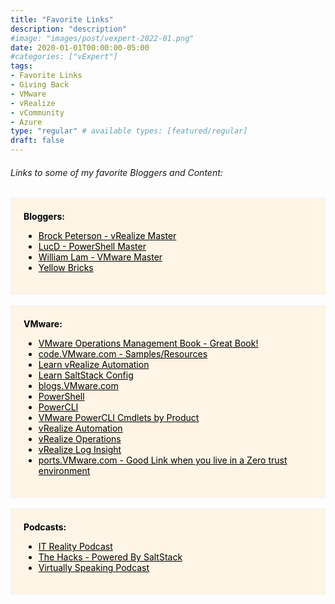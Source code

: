 ```yaml
---
title: "Favorite Links"
description: "description"
#image: "images/post/vexpert-2022-01.png"
date: 2020-01-01T00:00:00-05:00
#categories: ["vExpert"]
tags:
- Favorite Links
- Giving Back
- VMware
- vRealize
- vCommunity
- Azure
type: "regular" # available types: [featured/regular]
draft: false
---
```


###### Links to some of my favorite Bloggers and Content:

<div style="background-color:#fff5e6; Padding:20px; border: 1.5px solid #f2f2f2; color: black;" >
    <b>Bloggers:</b>
        <ul>
            <li><a href="https://www.brockpeterson.com" target="_blank" style="color: black;">Brock Peterson - vRealize Master</a></li>
            <li><a href="https://www.lucd.info"         target="_blank" style="color: black;">LucD - PowerShell Master</a></li>
            <li><a href="https://williamlam.com"        target="_blank" style="color: black;">William Lam - VMware Master</a></li>
            <li><a href="https://www.yellow-bricks.com" target="_blank" style="color: black;">Yellow Bricks</a></li>
        </ul>
</div>

<div><br></div>

<div style="background-color:#fff5e6; Padding:20px; border: 1.5px solid #f2f2f2; color: black;" >
    <b>VMware:</b>
        <ul>
            <li><a href="https://www.vmwareopsguide.com/"                             target="_blank" style="color: black;">VMware Operations Management Book - Great Book!</a></li>
            <li><a href="https://code.vmware.com"                                     target="_blank" style="color: black;">code.VMware.com - Samples/Resources</a></li>
            <li><a href="https://learnvrealizeautomation.github.io"                   target="_blank" style="color: black;">Learn vRealize Automation</a></li>
            <li><a href="https://learnsaltstackconfig.github.io/"                     target="_blank" style="color: black;">Learn SaltStack Config</a></li>
            <li><a href="https://blogs.vmware.com"                                    target="_blank" style="color: black;">blogs.VMware.com</a></li>
            <li><a href="https://docs.microsoft.com/en-us/powershell/"                target="_blank" style="color: black;">PowerShell</a></li>
            <li><a href="https://www.vmware.com/support/developer/PowerCLI/"          target="_blank" style="color: black;">PowerCLI</a></li>
            <li><a href="https://developer.vmware.com/docs/powercli/latest/products/" target="_blank" style="color: black;">VMware PowerCLI Cmdlets by Product</a></li>
            <li><a href="https://www.vmware.com/products/vrealize-automation.html"    target="_blank" style="color: black;">vRealize Automation</a></li>
            <li><a href="https://www.vmware.com/products/vrealize-operations.html"    target="_blank" style="color: black;">vRealize Operations</a></li>
            <li><a href="https://www.vmware.com/products/vrealize-log-insight.html"   target="_blank" style="color: black;">vRealize Log Insight</a></li>
            <li><a href="https://ports.vmware.com"                                    target="_blank" style="color: black;">ports.VMware.com - Good Link when you live in a Zero trust environment</a></li>
        </ul>
</div>

<div><br></div>

<div style="background-color:#fff5e6; Padding:20px; border: 1.5px solid #f2f2f2; color: black;" >
    <b>Podcasts:</b>
        <ul>
            <li><a href="https://itr-it-reality.zencast.website/episodes/21" target="_blank" style="color: black;">IT Reality Podcast</a>
            <li><a href="https://saltproject.io/the-hacks/episodes/"         target="_blank" style="color: black;">The Hacks - Powered By SaltStack</a>
            <li><a href="https://www.vspeakingpodcast.com"                   target="_blank" style="color: black;">Virtually Speaking Podcast</a>
        </ul>
</div>

